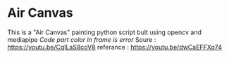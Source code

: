 # Air Canvas
This is a "Air Canvas" painting python script bult using opencv and mediapipe
*Code part color in frame is error*
Soure : https://youtu.be/CqlLaS8coV8
referance : https://youtu.be/dwCaEFFXq74
